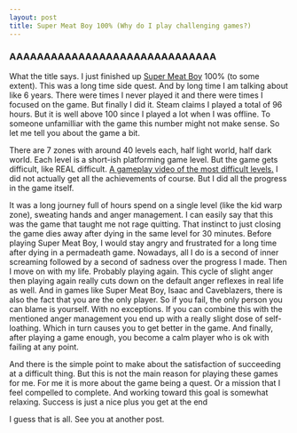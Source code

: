 ```yaml
---
layout: post
title: Super Meat Boy 100% (Why do I play challenging games?)
---
```

### AAAAAAAAAAAAAAAAAAAAAAAAAAAAAA
What the title says. I just finished up [Super Meat Boy](https://store.steampowered.com/app/40800/Super_Meat_Boy/) 100% (to some extent).
This was a long time side quest. And by long time I am talking about like 6 years. There were times I never played it and there were times I focused on the game. But finally I did it.
Steam claims I played a total of 96 hours. But it is well above 100 since I played a lot when I was offline. To someone unfamilliar with the game this number might not make sense. So let me tell you about the game a bit.

There are 7 zones with around 40 levels each, half light world, half dark world. Each level is a short-ish platforming game level. But the game gets difficult, like REAL difficult. [A gameplay video of the most difficult levels.](https://www.youtube.com/watch?v=5McCwFBi36I)
I did not actually get all the achievements of course. But I did all the progress in the game itself.

It was a long journey full of hours spend on a single level (like the kid warp zone), sweating hands and anger management.
I can easily say that this was the game that taught me not rage quitting. That instinct to just closing the game dies away after dying in the same level for 30 minutes.
Before playing Super Meat Boy, I would stay angry and frustrated for a long time after dying in a permadeath game. Nowadays, all I do is a second of inner screaming followed by a second of sadness over the progress I made.
Then I move on with my life. Probably playing again. This cycle of slight anger then playing again really cuts down on the default anger reflexes in real life as well. And in games like Super Meat Boy, Isaac and Caveblazers, there is also the fact that you are the only player.
So if you fail, the only person you can blame is yourself. With no exceptions.
If you can combine this with the mentioned anger management you end up with a really slight dose of self-loathing. Which in turn causes you to get better in the game.
And finally, after playing a game enough, you become a calm player who is ok with failing at any point.

And there is the simple point to make about the satisfaction of succeeding at a difficult thing.
But this is not the main reason for playing these games for me. For me it is more about the game being a quest. Or a mission that I feel compelled to complete.
And working toward this goal is somewhat relaxing. Success is just a nice plus you get at the end

I guess that is all. See you at another post.
